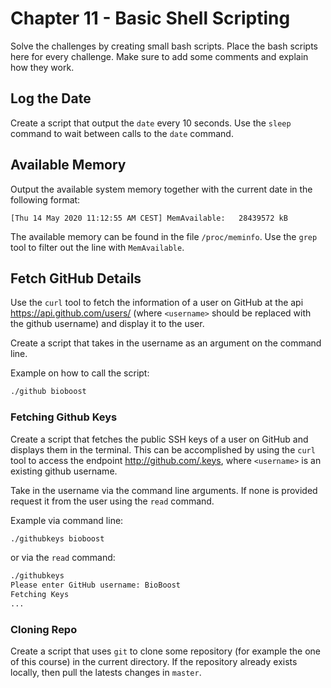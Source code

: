 # Chapter 11 - Basic Shell Scripting

Solve the challenges by creating small bash scripts. Place the bash scripts here for every challenge. Make sure to add some comments and explain how they work.

## Log the Date

Create a script that output the `date` every 10 seconds. Use the `sleep` command to wait between calls to the `date` command.

## Available Memory

Output the available system memory together with the current date in the following format:

```text
[Thu 14 May 2020 11:12:55 AM CEST] MemAvailable:   28439572 kB
```

The available memory can be found in the file `/proc/meminfo`. Use the `grep` tool to filter out the line with `MemAvailable`.

## Fetch GitHub Details

Use the `curl` tool to fetch the information of a user on GitHub at the api [https://api.github.com/users/<username>](https://api.github.com/users/<username>) (where `<username>` should be replaced with the github username) and display it to the user.

Create a script that takes in the username as an argument on the command line.

Example on how to call the script:

```bash
./github bioboost
```

### Fetching Github Keys

Create a script that fetches the public SSH keys of a user on GitHub and displays them in the terminal. This can be accomplished by using the `curl` tool to access the endpoint [http://github.com/<username>.keys](http://github.com/<username>.keys), where `<username>` is an existing github username.

Take in the username via the command line arguments. If none is provided request it from the user using the `read` command.

Example via command line:

```bash
./githubkeys bioboost
```

or via the `read` command:

```bash
./githubkeys
Please enter GitHub username: BioBoost
Fetching Keys
...
```

### Cloning Repo

Create a script that uses `git` to clone some repository (for example the one of this course) in the current directory. If the repository already exists locally, then pull the latests changes in `master`.
